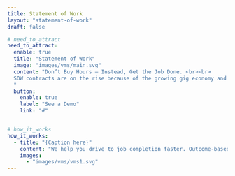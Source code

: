 ```yaml
---
title: Statement of Work
layout: "statement-of-work"
draft: false

# need_to_attract
need_to_attract:
  enable: true
  title: "Statement of Work"
  image: "images/vms/main.svg"
  content: "Don’t Buy Hours – Instead, Get the Job Done. <br><br>
  SOW contracts are on the rise because of the growing gig economy and the advantages of ensuring contractors are incentivized and rewarded for the achievement of project outcomes.
  "
  button: 
    enable: true
    label: "See a Demo"
    link: "#"


# how_it_works
how_it_works: 
  - title: "{Caption here}"
    content: "We help you drive to job completion faster. Outcome-based compensation improves deliverable outcomes.  Write A Statement of Work (SOW) to define project-specific activities and deliverables."
    images:
      - "images/vms/vms1.svg"
---
```

